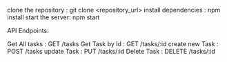 clone the repository : git clone <repository_url>
install dependencies : npm install
start the server: npm start


API Endpoints:

Get All tasks : GET /tasks
Get Task by Id : GET /tasks/:id
create new Task : POST /tasks
update Task : PUT /tasks/:id
Delete Task : DELETE /tasks/:id